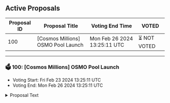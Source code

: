 ## Active Proposals

| Proposal ID | Proposal Title | Voting End Time | VOTED |
|-------------|----------------|-----------------|-------|
| 100 | [Cosmos Millions] OSMO Pool Launch | Mon Feb 26 2024 13:25:11 UTC | ⏳ NOT VOTED |

---

### 🗳 100: [Cosmos Millions] OSMO Pool Launch
- Voting Start: Fri Feb 23 2024 13:25:11 UTC
- Voting End: Mon Feb 26 2024 13:25:11 UTC

<details>
<summary>Proposal Text</summary>
 
New Cosmos Millions Pool: OSMOnThe OSMO pool will be bootstrapped with a sponsorship of ~$10,000.nnDiscover the complete Pool configuration here:n- https://docs.google.com/document/d/11SbOWbIry6IpgY6V5K30w_JjgBNSpOYXgDtT6FEi03Q
</details>
